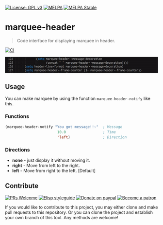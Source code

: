 [![License: GPL v3](https://img.shields.io/badge/License-GPL%20v3-blue.svg)](https://www.gnu.org/licenses/gpl-3.0)
[![MELPA](https://melpa.org/packages/marquee-header-badge.svg)](https://melpa.org/#/marquee-header)
[![MELPA Stable](https://stable.melpa.org/packages/marquee-header-badge.svg)](https://stable.melpa.org/#/marquee-header)

# marquee-header
> Code interface for displaying marquee in header.

[![CI](https://github.com/jcs-elpa/marquee-header/actions/workflows/test.yml/badge.svg)](https://github.com/jcs-elpa/marquee-header/actions/workflows/test.yml)

<p align="center">
  <img src="./etc/demo.gif"/>
</p>

## Usage

You can make marquee by using the function `marquee-header-notify` like this.

### Functions

```el
(marquee-header-notify "You got message!!~"  ; Message
                        10.0                 ; Time
                        'left)               ; Direction
```

### Directions

* **none** - just display it without moving it.
* **right** - Move from left to the right.
* **left** - Move from right to the left.  [Default]

## Contribute

[![PRs Welcome](https://img.shields.io/badge/PRs-welcome-brightgreen.svg)](http://makeapullrequest.com)
[![Elisp styleguide](https://img.shields.io/badge/elisp-style%20guide-purple)](https://github.com/bbatsov/emacs-lisp-style-guide)
[![Donate on paypal](https://img.shields.io/badge/paypal-donate-1?logo=paypal&color=blue)](https://www.paypal.me/jcs090218)
[![Become a patron](https://img.shields.io/badge/patreon-become%20a%20patron-orange.svg?logo=patreon)](https://www.patreon.com/jcs090218)

If you would like to contribute to this project, you may either
clone and make pull requests to this repository. Or you can
clone the project and establish your own branch of this tool.
Any methods are welcome!
